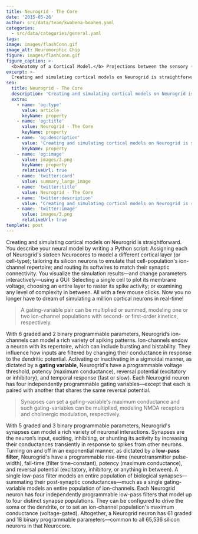 ```yaml
---
title: Neurogrid - The Core
date: '2015-05-26'
author: src/data/team/kwabena-boahen.yaml
categories:
  - src/data/categories/general.yaml
tags:
image: images/flashConn.gif
image_alt: Neuromorphic Chip
figure: images/flashConn.gif
figure_caption: >-
  <b>Anatomy of a Cortical Model.</b> Projections between the sensory (V4) and executive (FEF) areas' excitatory (Exc) and inhibitory (Inh) populations are depicted as animated arcs: FEF's Exc neurons are recurrently connected with each other and reciprocally connected with FEF Inh neurons. They also provide modulatory feedback to V4 Exc neurons, which are excited by external stimuli and inhibited by V4 Inh neurons. Actual connections are point-to-point: An axon arborizes in the target layer (dark profile), its synapses decaying in strength with distance from the center (fading). The four populations have 128x128 neuron each—a total of 65 thousand neurons and 70 million synaptic connections. [Nick Steinmetz 2011]
excerpt: >-
  Creating and simulating cortical models on Neurogrid is straightforward--you describe your neural model by writing a Python script.
seo:
  title: Neurogrid - The Core
  description: 'Creating and simulating cortical models on Neurogrid is straightforward.'
  extra:
    - name: 'og:type'
      value: article
      keyName: property
    - name: 'og:title'
      value: Neurogrid - The Core
      keyName: property
    - name: 'og:description'
      value: 'Creating and simulating cortical models on Neurogrid is straightforward.'
      keyName: property
    - name: 'og:image'
      value: images/3.png
      keyName: property
      relativeUrl: true
    - name: 'twitter:card'
      value: summary_large_image
    - name: 'twitter:title'
      value: Neurogrid - The Core
    - name: 'twitter:description'
      value: 'Creating and simulating cortical models on Neurogrid is straightforward.'
    - name: 'twitter:image'
      value: images/3.png
      relativeUrl: true
template: post
---
```

Creating and simulating cortical models on Neurogrid is straightforward. You describe your neural model by writing a Python script: Assigning each of Neurogrid's sixteen Neurocores to model a different cortical layer (or cell-type); tailoring its silicon neurons to emulate that cell-population's ion-channel repertoire; and routing its softwires to match their synaptic connectivity. You visualize the simulation results—and change parameters interactively—using a GUI: Selecting a single cell to plot its membrane voltage; choosing an entire layer to raster its spike activity; or examining any level of complexity in between. All with a few mouse clicks. Now you no longer have to dream of simulating a million cortical neurons in real-time!

> A gating-variable pair can be multiplied or summed, modeling one or two ion-channel populations with second- or first-order kinetics, respectively.

With 6 graded and 2 binary programmable parameters, Neurogrid’s ion-channels can model a rich variety of spiking patterns. Ion-channels endow a neuron with its repertoire, which can include bursting and bistability. They influence how inputs are filtered by changing their conductance in response to the dendritic potential. Activating or inactivating in a sigmoidal manner, as dictated by a **gating variable**, Neurogrid's have a programmable voltage threshold, potency (maximum conductance), reversal potential (excitatory or inhibitory), and temporal response (fast or slow). Each Neurogrid neuron has four independently programmable gating variables—except that each is paired with another that shares the same reversal potential.

> Synapses can set a gating-variable's maximum conductance and such gating-variables can be multiplied, modeling NMDA receptors and cholinergic modulation, respectively.

With 5 graded and 3 binary programmable parameters, Neurogrid's synapses can model a rich variety of neuronal interactions. Synapses are the neuron’s input, exciting, inhibiting, or shunting its activity by increasing their conductances transiently in response to spikes from other neurons. Turning on and off in an exponential manner, as dictated by a **low-pass filter**, Neurogrid's have a programmable rise-time (neurotransmitter pulse-width), fall-time (filter time-constant), potency (maximum conductance), and reversal potential (excitatory, inhibitory, or anything in between). A single low-pass filter models an entire population of biological synapses—summating their post-synaptic conductances—much as a single gating-variable models an entire population of ion-channels. Each Neurogrid neuron has four independently programmable low-pass filters that model up to four distinct synapse populations. They can be configured to drive the soma or the dendrite, or to set an ion-channel population's maximum conductance (voltage-gated). Altogether, a Neurogrid neuron has 61 graded and 18 binary programmable parameters—common to all 65,536 silicon neurons in that Neurocore.
